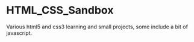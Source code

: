 # HTML_CSS_Sandbox

Various html5 and css3 learning and small projects, some include a bit of javascript.
